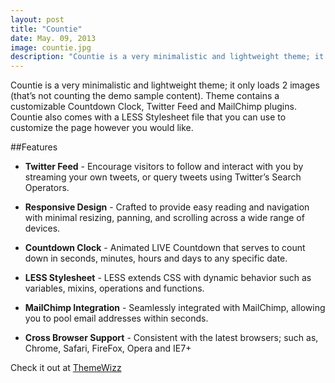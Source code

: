 ```yaml
---
layout: post
title: "Countie"
date: May. 09, 2013
image: countie.jpg
description: "Countie is a very minimalistic and lightweight theme; it only loads 2 images (that’s not counting the demo sample content)."
---
```


Countie is a very minimalistic and lightweight theme; it only loads 2 images (that’s not counting the demo sample content). Theme contains a customizable Countdown Clock, Twitter Feed and MailChimp plugins. Countie also comes with a LESS Stylesheet file that you can use to customize the page however you would like.

##Features

* **Twitter Feed** - Encourage visitors to follow and interact with you by streaming your own tweets, or query tweets using Twitter’s Search Operators.

* **Responsive Design** - Crafted to provide easy reading and navigation with minimal resizing, panning, and scrolling across a wide range of devices.

* **Countdown Clock** - Animated LIVE Countdown that serves to count down in seconds, minutes, hours and days to any specific date.

* **LESS Stylesheet** - LESS extends CSS with dynamic behavior such as variables, mixins, operations and functions.

* **MailChimp Integration** - Seamlessly integrated with MailChimp, allowing you to pool email addresses within seconds.

* **Cross Browser Support** - Consistent with the latest browsers; such as, Chrome, Safari, FireFox, Opera and IE7+

Check it out at [ThemeWizz](http://themewizz.com/themes/countie/)